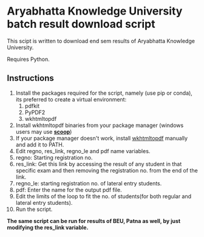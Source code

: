 # Aryabhatta Knowledge University batch result download script

This scipt is written to download end sem results of Aryabhatta Knowledge University.

Requires Python.

## Instructions
1. Install the packages required for the script, namely (use pip or conda), its preferred to create a virtual environment:
	1. pdfkit
	2. PyPDF2
	3. wkhtmltopdf
2. Install wkhtmltopdf binaries from your package manager (windows users may use **[scoop](https://scoop.sh)**)
3. If your package manager doesn't work, install [wkhtmltopdf](https://wkhtmltopdf.org/downloads.html) manually and add it to PATH.
4. Edit regno, res_link, regno_le and pdf name variables.
  1. regno: Starting registration no.
  2. res_link: Get this link by accessing the result of any student in that specific exam and then removing the registration no. from the end of the link.
  3. regno_le: starting registration no. of lateral entry students.
  4. pdf: Enter the name for the output pdf file.
5. Edit the limits of the loop to fit the no. of students(for both regular and lateral entry students).
6. Run the script.

**The same script can be run for results of BEU, Patna as well, by just modifying
the res_link variable.**
